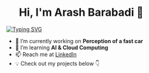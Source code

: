 # &nbsp;&nbsp;&nbsp;&nbsp; Hi, I'm Arash Barabadi  👋  

[![Typing SVG](https://readme-typing-svg.demolab.com/?lines=Autonomous+engineer;Roboticist)](https://git.io/typing-svg)

- 🔭 I’m currently working on **Perception of a fast car**  
- 🌱 I’m learning **AI & Cloud Computing**  
- 📫 Reach me at [LinkedIn](www.linkedin.com/in/arash-barabadi)
- 💡 Check out my projects below 👇  
